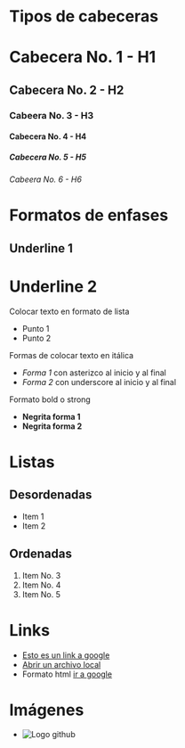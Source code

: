 # Tipos de cabeceras
# Cabecera No. 1 -  H1
## Cabecera No. 2 - H2
### Cabeera No. 3 - H3
#### Cabecera No. 4 - H4
##### Cabecera No. 5 - H5
###### Cabeera No. 6 - H6

# Formatos de enfases
Underline 1
-----------
Underline 2
===========

Colocar texto en formato de lista
* Punto 1
* Punto 2

Formas de colocar texto en itálica

* *Forma 1*  con asterizco al inicio y al final
* _Forma 2_  con underscore al inicio y al final

Formato bold o strong

* **Negrita forma 1**
* __Negrita forma 2__

# Listas
## Desordenadas
- Item 1
- Item 2

## Ordenadas
1. Item No. 3
2. Item No. 4
3. Item No. 5

# Links

- [Esto es un link a google](http://www.google.com)
- [Abrir un archivo local](index4.html)
- Formato html <a href="http://www.google.com">ir a google</a>

# Imágenes
- ![Logo github](https://upload.wikimedia.org/wikipedia/commons/thumb/e/e0/Git-logo.svg/1280px-Git-logo.svg.png)